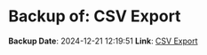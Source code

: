 # Backup of: CSV Export

**Backup Date**: 2024-12-21 12:19:51
**Link**: [CSV Export](https://przemienniki.eu/eksport-danych/csv/)
